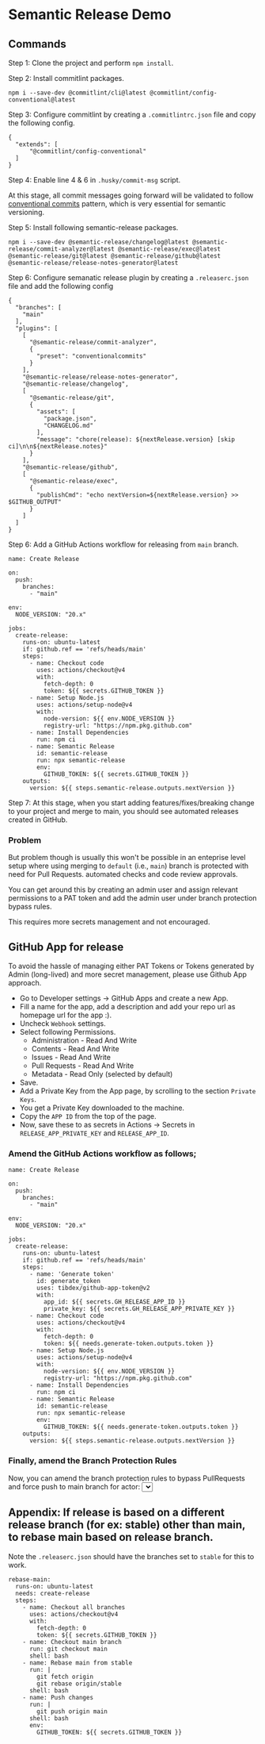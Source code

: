 # Semantic Release Demo

## Commands

Step 1: Clone the project and perform `npm install`.

Step 2: Install commitlint packages.

```
npm i --save-dev @commitlint/cli@latest @commitlint/config-conventional@latest
```

Step 3: Configure commitlint by creating a `.commitlintrc.json` file and copy the following config.

```
{
  "extends": [
      "@commitlint/config-conventional"
  ]
}
```

Step 4: Enable line 4 & 6 in `.husky/commit-msg` script.

At this stage, all commit messages going forward will be validated to follow [conventional commits](https://www.conventionalcommits.org/en/v1.0.0/) pattern, which is very essential for semantic versioning.

Step 5: Install following semantic-release packages.

```
npm i --save-dev @semantic-release/changelog@latest @semantic-release/commit-analyzer@latest @semantic-release/exec@latest @semantic-release/git@latest @semantic-release/github@latest @semantic-release/release-notes-generator@latest
```

Step 6: Configure semanatic release plugin by creating a `.releaserc.json` file and add the following config

```
{
  "branches": [
    "main"
  ],
  "plugins": [
    [
      "@semantic-release/commit-analyzer",
      {
        "preset": "conventionalcommits"
      }
    ],
    "@semantic-release/release-notes-generator",
    "@semantic-release/changelog",
    [
      "@semantic-release/git",
      {
        "assets": [
          "package.json",
          "CHANGELOG.md"
        ],
        "message": "chore(release): ${nextRelease.version} [skip ci]\n\n${nextRelease.notes}"
      }
    ],
    "@semantic-release/github",
    [
      "@semantic-release/exec",
      {
        "publishCmd": "echo nextVersion=${nextRelease.version} >> $GITHUB_OUTPUT"
      }
    ]
  ]
}
```

Step 6: Add a GitHub Actions workflow for releasing from `main` branch.

```
name: Create Release

on:
  push:
    branches:
      - "main"

env:
  NODE_VERSION: "20.x"

jobs:
  create-release:
    runs-on: ubuntu-latest
    if: github.ref == 'refs/heads/main'
    steps:
      - name: Checkout code
        uses: actions/checkout@v4
        with:
          fetch-depth: 0
          token: ${{ secrets.GITHUB_TOKEN }}
      - name: Setup Node.js
        uses: actions/setup-node@v4
        with:
          node-version: ${{ env.NODE_VERSION }}
          registry-url: "https://npm.pkg.github.com"
      - name: Install Dependencies
        run: npm ci
      - name: Semantic Release
        id: semantic-release
        run: npx semantic-release
        env:
          GITHUB_TOKEN: ${{ secrets.GITHUB_TOKEN }}
    outputs:
      version: ${{ steps.semantic-release.outputs.nextVersion }}
```

Step 7: At this stage, when you start adding features/fixes/breaking change to your project and merge to main, you should see automated releases created in GitHub.

### Problem

But problem though is usually this won't be possible in an enteprise level setup where using merging to `default` (i.e., `main`) branch is protected with need for Pull Requests. automated checks and code review approvals.

You can get around this by creating an admin user and assign relevant permissions to a PAT token and add the admin user under branch protection bypass rules.

This requires more secrets management and not encouraged.

## GitHub App for release

To avoid the hassle of managing either PAT Tokens or Tokens generated by Admin (long-lived) and more secret management, please use Github App
approach.

- Go to Developer settings -> GitHub Apps and create a new App.
- Fill a name for the app, add a description and add your repo url as homepage url for the app :).
- Uncheck `Webhook` settings.
- Select following Permissions.
  - Administration - Read And Write
  - Contents - Read And Write
  - Issues - Read And Write
  - Pull Requests - Read And Write
  - Metadata - Read Only (selected by default)
- Save.
- Add a Private Key from the App page, by scrolling to the section `Private Keys`.
- You get a Private Key downloaded to the machine.
- Copy the `APP ID` from the top of the page.
- Now, save these to as secrets in Actions -> Secrets in `RELEASE_APP_PRIVATE_KEY` and `RELEASE_APP_ID`.

### Amend the GitHub Actions workflow as follows;

```
name: Create Release

on:
  push:
    branches:
      - "main"

env:
  NODE_VERSION: "20.x"

jobs:
  create-release:
    runs-on: ubuntu-latest
    if: github.ref == 'refs/heads/main'
    steps:
      - name: 'Generate token'
        id: generate_token
        uses: tibdex/github-app-token@v2
        with:
          app_id: ${{ secrets.GH_RELEASE_APP_ID }}
          private_key: ${{ secrets.GH_RELEASE_APP_PRIVATE_KEY }}
      - name: Checkout code
        uses: actions/checkout@v4
        with:
          fetch-depth: 0
          token: ${{ needs.generate-token.outputs.token }}
      - name: Setup Node.js
        uses: actions/setup-node@v4
        with:
          node-version: ${{ env.NODE_VERSION }}
          registry-url: "https://npm.pkg.github.com"
      - name: Install Dependencies
        run: npm ci
      - name: Semantic Release
        id: semantic-release
        run: npx semantic-release
        env:
          GITHUB_TOKEN: ${{ needs.generate-token.outputs.token }}
    outputs:
      version: ${{ steps.semantic-release.outputs.nextVersion }}
```

### Finally, amend the Branch Protection Rules

Now, you can amend the branch protection rules to bypass PullRequests and force push to main branch for actor: <select your github app>

## Appendix: If release is based on a different release branch (for ex: stable) other than main, to rebase main based on release branch.

Note the `.releaserc.json` should have the branches set to `stable` for this to work.

```
rebase-main:
  runs-on: ubuntu-latest
  needs: create-release
  steps:
    - name: Checkout all branches
      uses: actions/checkout@v4
      with:
        fetch-depth: 0
        token: ${{ secrets.GITHUB_TOKEN }}
    - name: Checkout main branch
      run: git checkout main
      shell: bash
    - name: Rebase main from stable
      run: |
        git fetch origin
        git rebase origin/stable
      shell: bash
    - name: Push changes
      run: |
        git push origin main
      shell: bash
      env:
        GITHUB_TOKEN: ${{ secrets.GITHUB_TOKEN }}
```
